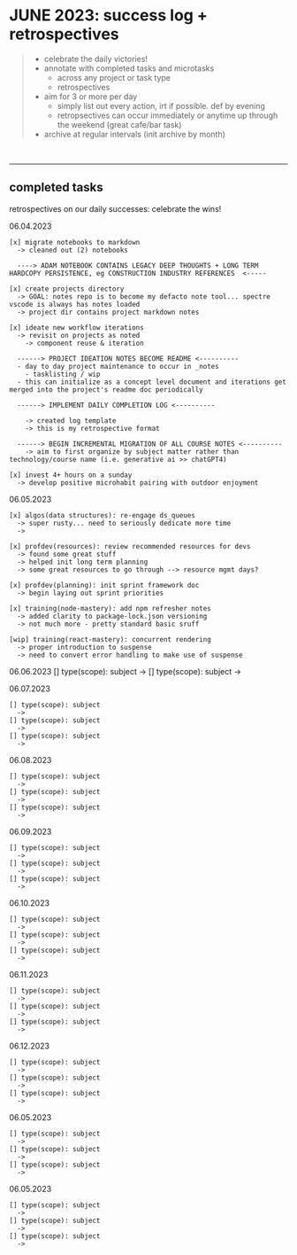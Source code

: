 # JUNE 2023: success log + retrospectives

> * celebrate the daily victories!
> * annotate with completed tasks and microtasks
>   * across any project or task type
>   * retrospectives
> * aim for 3 or more per day
>   * simply list out every action, irt if possible. def by evening
>   * retropsectives can occur immediately or anytime up through the weekend (great cafe/bar task)
> * archive at regular intervals (init archive by month)

<br>
<hr>

  ## completed tasks
retrospectives on our daily successes: celebrate the wins!

06.04.2023

    [x] migrate notebooks to markdown
      -> cleaned out (2) notebooks 

      ----> ADAM NOTEBOOK CONTAINS LEGACY DEEP THOUGHTS + LONG TERM HARDCOPY PERSISTENCE, eg CONSTRUCTION INDUSTRY REFERENCES  <-----
    
    [x] create projects directory
      -> GOAL: notes repo is to become my defacto note tool... spectre vscode is always has notes loaded
      -> project dir contains project markdown notes

    [x] ideate new workflow iterations
      -> revisit on projects as noted
        -> component reuse & iteration
      
      ------> PROJECT IDEATION NOTES BECOME README <----------
      - day to day project maintenance to occur in _notes
        - tasklisting / wip
      - this can initialize as a concept level document and iterations get merged into the project's readme doc periodically

      ------> IMPLEMENT DAILY COMPLETION LOG <----------

        -> created log template
        -> this is my retrospective format 

      ------> BEGIN INCREMENTAL MIGRATION OF ALL COURSE NOTES <----------
        -> aim to first organize by subject matter rather than technology/course name (i.e. generative ai >> chatGPT4)

    [x] invest 4+ hours on a sunday
      -> develop positive microhabit pairing with outdoor enjoyment
    
    


06.05.2023

    [x] algos(data structures): re-engage ds_queues 
      -> super rusty... need to seriously dedicate more time
      ->

    [x] profdev(resources): review recommended resources for devs
      -> found some great stuff
      -> helped init long term planning
      -> some great resources to go through --> resource mgmt days?

    [x] profdev(planning): init sprint framework doc
      -> begin laying out sprint priorities

    [x] training(node-mastery): add npm refresher notes
      -> added clarity to package-lock.json versioning
      -> not much more - pretty standard basic sruff

    [wip] training(react-mastery): concurrent rendering
      -> proper introduction to suspense
      -> need to convert error handling to make use of suspense
    

06.06.2023
    [] type(scope): subject
      -> 
    [] type(scope): subject
      -> 
    

06.07.2023

    [] type(scope): subject
      -> 
    [] type(scope): subject
      -> 
    [] type(scope): subject
      -> 
    

06.08.2023

    [] type(scope): subject
      -> 
    [] type(scope): subject
      -> 
    [] type(scope): subject
      -> 
    

06.09.2023

    [] type(scope): subject
      -> 
    [] type(scope): subject
      -> 
    [] type(scope): subject
      -> 
    

06.10.2023

    [] type(scope): subject
      -> 
    [] type(scope): subject
      -> 
    [] type(scope): subject
      -> 
    

06.11.2023

    [] type(scope): subject
      -> 
    [] type(scope): subject
      -> 
    [] type(scope): subject
      -> 
    

06.12.2023

    [] type(scope): subject
      -> 
    [] type(scope): subject
      -> 
    [] type(scope): subject
      -> 
    

06.05.2023

    [] type(scope): subject
      -> 
    [] type(scope): subject
      -> 
    [] type(scope): subject
      -> 
    

06.05.2023

    [] type(scope): subject
      -> 
    [] type(scope): subject
      -> 
    [] type(scope): subject
      -> 
